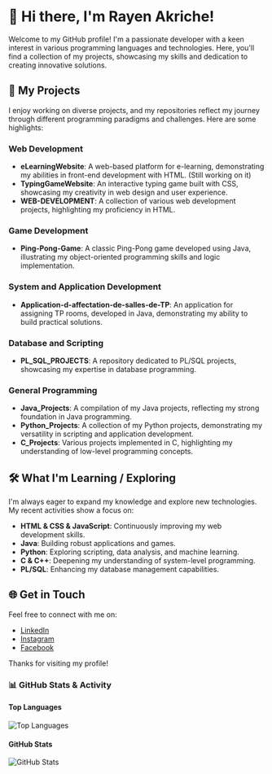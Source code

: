 # 👋 Hi there, I'm Rayen Akriche!

Welcome to my GitHub profile! I'm a passionate developer with a keen interest in various programming languages and technologies. Here, you'll find a collection of my projects, showcasing my skills and dedication to creating innovative solutions.

## 🔭 My Projects

I enjoy working on diverse projects, and my repositories reflect my journey through different programming paradigms and challenges. Here are some highlights:

### Web Development

- **eLearningWebsite**: A web-based platform for e-learning, demonstrating my abilities in front-end development with HTML. (Still working on it)
- **TypingGameWebsite**: An interactive typing game built with CSS, showcasing my creativity in web design and user experience.
- **WEB-DEVELOPMENT**: A collection of various web development projects, highlighting my proficiency in HTML.

### Game Development

- **Ping-Pong-Game**: A classic Ping-Pong game developed using Java, illustrating my object-oriented programming skills and logic implementation.

### System and Application Development

- **Application-d-affectation-de-salles-de-TP**: An application for assigning TP rooms, developed in Java, demonstrating my ability to build practical solutions.

### Database and Scripting

- **PL_SQL_PROJECTS**: A repository dedicated to PL/SQL projects, showcasing my expertise in database programming.

### General Programming

- **Java_Projects**: A compilation of my Java projects, reflecting my strong foundation in Java programming.
- **Python_Projects**: A collection of my Python projects, demonstrating my versatility in scripting and application development.
- **C_Projects**: Various projects implemented in C, highlighting my understanding of low-level programming concepts.

## 🛠️ What I'm Learning / Exploring

I'm always eager to expand my knowledge and explore new technologies. My recent activities show a focus on:

- **HTML & CSS & JavaScript**: Continuously improving my web development skills.
- **Java**: Building robust applications and games.
- **Python**: Exploring scripting, data analysis, and machine learning.
- **C & C++**: Deepening my understanding of system-level programming.
- **PL/SQL**: Enhancing my database management capabilities.

## 🌐 Get in Touch

Feel free to connect with me on:

- [LinkedIn](https://www.linkedin.com/in/akricherayen)
- [Instagram](https://www.instagram.com/rayen._.akrich)
- [Facebook](https://www.facebook.com/rayen.akrich.0)

Thanks for visiting my profile!



### 📊 GitHub Stats & Activity

#### Top Languages  
![Top Languages](https://github-readme-stats.vercel.app/api/top-langs/?username=RayenAkrich&layout=compact&theme=radical)

#### GitHub Stats  
![GitHub Stats](https://github-readme-stats.vercel.app/api?username=RayenAkrich&show_icons=true&theme=radical)



